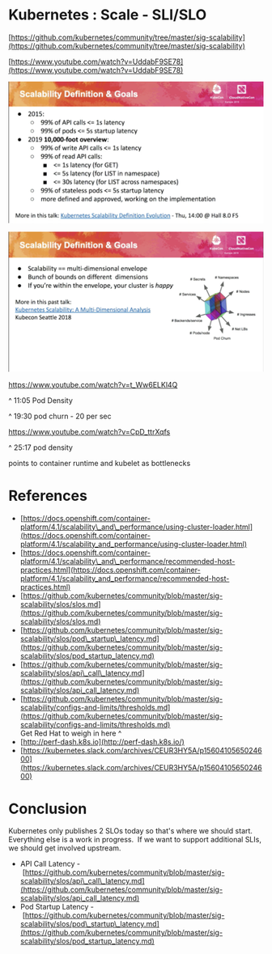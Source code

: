Kubernetes : Scale - SLI/SLO  
========================================


[https://github.com/kubernetes/community/tree/master/sig-scalability](https://github.com/kubernetes/community/tree/master/sig-scalability)

[https://www.youtube.com/watch?v=UddabF9SE78](https://www.youtube.com/watch?v=UddabF9SE78)
  

![](attachments/1500402/1542552.png?height=250)

![](attachments/1500402/1542551.png?height=250)

https://www.youtube.com/watch?v=t_Ww6ELKl4Q

^ 11:05 Pod Density

^ 19:30 pod churn - 20 per sec

https://www.youtube.com/watch?v=CpD_ttrXqfs

^ 25:17 pod density

points to container runtime and kubelet as bottlenecks

References
==========

*   [https://docs.openshift.com/container-platform/4.1/scalability\_and\_performance/using-cluster-loader.html](https://docs.openshift.com/container-platform/4.1/scalability_and_performance/using-cluster-loader.html)
*   [https://docs.openshift.com/container-platform/4.1/scalability\_and\_performance/recommended-host-practices.html](https://docs.openshift.com/container-platform/4.1/scalability_and_performance/recommended-host-practices.html)
*   [https://github.com/kubernetes/community/blob/master/sig-scalability/slos/slos.md](https://github.com/kubernetes/community/blob/master/sig-scalability/slos/slos.md)
*   [https://github.com/kubernetes/community/blob/master/sig-scalability/slos/pod\_startup\_latency.md](https://github.com/kubernetes/community/blob/master/sig-scalability/slos/pod_startup_latency.md)
*   [https://github.com/kubernetes/community/blob/master/sig-scalability/slos/api\_call\_latency.md](https://github.com/kubernetes/community/blob/master/sig-scalability/slos/api_call_latency.md)
*   [https://github.com/kubernetes/community/blob/master/sig-scalability/configs-and-limits/thresholds.md](https://github.com/kubernetes/community/blob/master/sig-scalability/configs-and-limits/thresholds.md)  
    Get Red Hat to weigh in here ^
*   [http://perf-dash.k8s.io](http://perf-dash.k8s.io/)
*   [https://kubernetes.slack.com/archives/CEUR3HY5A/p1560410565024600](https://kubernetes.slack.com/archives/CEUR3HY5A/p1560410565024600)

Conclusion
==========

Kubernetes only publishes 2 SLOs today so that's where we should start.  Everything else is a work in progress.  If we want to support additional SLIs, we should get involved upstream.

*   API Call Latency - [https://github.com/kubernetes/community/blob/master/sig-scalability/slos/api\_call\_latency.md](https://github.com/kubernetes/community/blob/master/sig-scalability/slos/api_call_latency.md)
*   Pod Startup Latency - [https://github.com/kubernetes/community/blob/master/sig-scalability/slos/pod\_startup\_latency.md](https://github.com/kubernetes/community/blob/master/sig-scalability/slos/pod_startup_latency.md)

